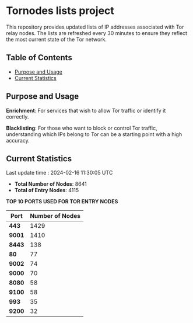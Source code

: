 # Tornodes lists project

This repository provides updated lists of IP addresses associated with Tor relay nodes. The lists are refreshed every 30 minutes to ensure they reflect the most current state of the Tor network.

## Table of Contents

- [Purpose and Usage](#purpose-and-usage)
- [Current Statistics](#current-statistics)


## Purpose and Usage

**Enrichment**: For services that wish to allow Tor traffic or identify it correctly.

**Blacklisting**: For those who want to block or control Tor traffic, understanding which IPs belong to Tor can be a starting point with a high accuracy.

## Current Statistics

Last update time : 2024-02-16 11:30:05 UTC

- **Total Number of Nodes**: 8641
- **Total of Entry Nodes**: 4115

**TOP 10 PORTS USED FOR TOR ENTRY NODES**

| **Port** | **Number of Nodes** |
|------|-----------------|
| **443**   | 1429  |
| **9001**   | 1410  |
| **8443**   | 138  |
| **80**   | 77  |
| **9002**   | 74  |
| **9000**   | 70  |
| **8080**   | 58  |
| **9100**   | 58  |
| **993**   | 35  |
| **9200**   | 32  |

